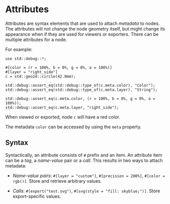 # Attributes

Attributes are syntax elements that are used to attach *metadata* to nodes.
The attributes will not change the node geometry itself, but might change its appearance when if they are used for viewers or exporters.
There can be multiple attributes for a node.

For example:

```µcad,metadata_simple_example
use std::debug::*;

#[color = (r = 100%, b = 0%, g = 0%, a = 100%)]
#[layer = "right_side"]
c = std::geo2d::circle(42.0mm);

std::debug::assert_eq(std::debug::type_of(c.meta.color), "Color");
std::debug::assert_eq(std::debug::type_of(c.meta.layer), "String");

std::debug::assert_eq(c.meta.color, (r = 100%, b = 0%, g = 0%, a = 100%));
std::debug::assert_eq(c.meta.layer, "right_side");
```

When viewed or exported, node `c` will have a red color.

The metadata `color` can be accessed by using the `meta` property.

## Syntax

Syntactically, an attribute consists of `#` prefix and an item.
An attribute item can be a *tag*, a *name-value* pair or a *call*.
This results in two ways to attach metadata:

* *Name-value pairs*: `#[layer = "custom"]`, `#[precision = 200%]`, `#[color = rgb()]`. Store and retrieve arbitrary values.

* *Calls*: `#[export("test.svg")`, `#[svg(style = "fill: skyblue;")]`. Store export-specific values.

